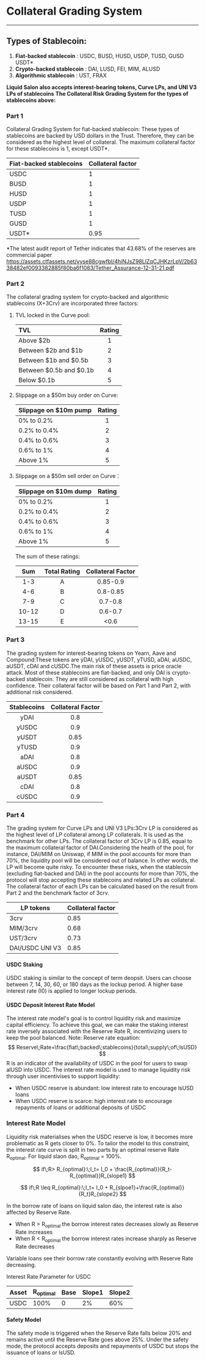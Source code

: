 



















# Collateral Grading System

---

## Types of Stablecoin:

1. **Fiat-backed stablecoin** : USDC, BUSD, HUSD, USDP, TUSD, GUSD USDT*
2. **Crypto-backed stablecoin** : DAI, LUSD, FEI, MIM, ALUSD
3. **Algorithmic stablecoin** : UST, FRAX

**Liquid Salon also accepts interest-bearing tokens, Curve LPs, and UNI V3 LPs of stablecoins**
**The Collateral Risk Grading System for the types of stablecoins above:**

### Part 1

Collateral Grading System for fiat-backed stablecoin: These types of stablecoins are backed by USD dollars in the Trust. Therefore, they can be considered as the highest level of collateral. The maximum collateral factor for these stablecoins is 1, except USDT*.

| Fiat-backed stablecoins | Collateral factor |
| ----------------------- | ----------------- |
| USDC                    | 1                 |
| BUSD                    | 1                 |
| HUSD                    | 1                 |
| USDP                    | 1                 |
| TUSD                    | 1                 |
| GUSD                    | 1                 |
| USDT*                   | 0.95              |

*The latest audit report of Tether indicates that 43.68% of the reserves are commercial paper https://assets.ctfassets.net/vyse88cgwfbl/4hiNJsZ98LlZqCJHKzrLpV/2b6338482ef0093382885f80ba6f1083/Tether_Assurance-12-31-21.pdf 



### Part 2

The collateral grading system for crypto-backed and algorithmic stablecoins (X+3Crv) are incorporated three factors:

1. TVL locked in the Curve pool:

   | TVL                     | Rating |
   | :---------------------- | :----: |
   | Above $2b               |   1    |
   | Between $2b and $1b     |   2    |
   | Between $1b and $0.5b   |   3    |
   | Between $0.5b and $0.1b |   4    |
   | Below $0.1b             |   5    |

   

2. Slippage on a $50m buy order on Curve:

   | Slippage on $10m pump | Rating |
   | --------------------- | :----: |
   | 0% to 0.2%            |   1    |
   | 0.2% to 0.4%          |   2    |
   | 0.4% to 0.6%          |   3    |
   | 0.6% to 1%            |   4    |
   | Above 1%              |   5    |

   

3. Slippage on a $50m sell order on Curve：

   | Slippage on $10m dump | Rating |
   | --------------------- | :----: |
   | 0% to 0.2%            |   1    |
   | 0.2% to 0.4%          |   2    |
   | 0.4% to 0.6%          |   3    |
   | 0.6% to 1%            |   4    |
   | Above 1%              |   5    |

   The sum of these ratings:

   |  Sum  | Total Rating | Collateral Factor |
   | :---: | :----------: | :---------------: |
   |  1-3  |      A       |     0.85-0.9      |
   |  4-6  |      B       |     0.8-0.85      |
   |  7-9  |      C       |      0.7-0.8      |
   | 10-12 |      D       |      0.6-0.7      |
   | 13-15 |      E       |       <0.6        |

   

### Part 3

The grading system for interest-bearing tokens on Yearn, Aave and Compound:These tokens are yDAI, yUSDC, yUSDT, yTUSD, aDAI, aUSDC, aUSDT, cDAI and cUSDC.The main risk of these assets is price oracle attack. Most of these stablecoins are fiat-backed, and only DAI is crypto-backed stablecoin. They are still considered as collateral with high confidence. Their collateral factor will be based on Part 1 and Part 2, with additional risk considered.

| Stablecoins | Collateral Factor |
| :---------: | :---------------: |
|    yDAI     |        0.8        |
|    yUSDC    |        0.9        |
|    yUSDT    |       0.85        |
|    yTUSD    |        0.9        |
|    aDAI     |        0.8        |
|    aUSDC    |        0.9        |
|    aUSDT    |       0.85        |
|    cDAI     |        0.8        |
|    cUSDC    |        0.9        |

### Part 4

The grading system for Curve LPs and UNI V3 LPs:3Crv LP is considered as the highest level of LP collateral among LP collaterals. It is used as the benchmark for other LPs. The collateral factor of 3Crv LP is 0.85, equal to the maximum collateral factor of DAI.Considering the heath of the pool, for instance, DAI/MIM on Uniswap, if MIM in the pool accounts for more than 70%, the liquidity pool will be considered out of balance. In other words, the LP will become quite risky. To encounter these risks, when the stablecoin (excluding fiat-backed and DAI) in the pool accounts for more than 70%, the protocol will stop accepting these stablecoins and related LPs as collateral. The collateral factor of each LPs can be calculated based on the result from Part 2 and the benchmark factor of 3crv.

| LP tokens       | Collateral factor |
| --------------- | ----------------- |
| 3crv            | 0.85              |
| MIM/3crv        | 0.68              |
| UST/3crv        | 0.73              |
| DAI/USDC UNI V3 | 0.85              |



#### USDC Staking

USDC staking is similar to the concept of term deopsit. Users can choose between 7, 14, 30, 60, or 180 days as the lockup period. A higher base interest rate (I0) is applied to longer lockup periods.

#### USDC Deposit Interest Rate Model

The interest rate model's goal is to control liquidity risk and maximize capital efficiency. To achieve this goal, we can make the staking interest rate inversely associated with the Reserve Rate R, incentivizing users to keep the pool balanced. Note: Reserve rate equation: 
$$
Reserve\;Rate=\frac{fiat\;backed\;stablecoins}{total\;supply\;of\;lsUSD}
$$
R is an indicator of the availability of USDC in the pool for users to swap alUSD into USDC. The interest rate model is used to manage liquidity risk through user incentivises to support liquidity:

- When USDC reserve is abundant: low interest rate to encourage lsUSD loans
- When USDC reserve is scarce: high interest rate to encourage repayments of loans or additional deposits of USDC

### Interest Rate Model

Liquidity risk materialises when the USDC reserve is low, it becomes more problematic as R gets closer to 0%. To tailor the model to this constraint, the interest rate curve is split in two parts by an optimal reserve Rate R<sub>optimal</sub>. For liquid slaon dao, R<sub>optimal</sub> = 100%.   

$$
if\;R> R_{optimal}:\;I_t= I_0 + \frac{R_{optimal}}{R_t-R_{optimal}}R_{slope1}
$$

$$
if\;R \leq R_{optimal}:\;I_t= I_0 + R_{slpoe1}+\frac{R_{optimal}}{R_t}R_{slope2}
$$


In the borrow rate of loans on liquid salon dao, the interest rate is also affected by Reserve Rate. 

- When R > R<sub>optimal</sub> the borrow interest rates decreases slowly as Reserve Rate increases
- When R < R<sub>optimal</sub> the borrow interest rates increase sharply as Reserve Rate decreases

Variable loans see their borrow rate constantly evolving with Reserve Rate decreasing. 

Interest Rate Parameter for USDC

| Asset | R<sub>optimal</sub> | Base | Slope1 | Slope2 |
| ----- | ------------------- | ---- | ------ | ------ |
| USDC  | 100%                | 0    | 2%     | 60%    |

#### Safety Model

The safety mode is triggered when the Reserve Rate falls below 20% and remains active until the Reserve Rate goes above 25%. Under the safety mode, the protocol accepts deposits and repayments of USDC but stops the issuance of loans or lsUSD.
